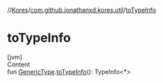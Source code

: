 //[Kores](../index.md)/[com.github.jonathanxd.kores.util](index.md)/[toTypeInfo](to-type-info.md)



# toTypeInfo  
[jvm]  
Content  
fun [GenericType](../com.github.jonathanxd.kores.type/-generic-type/index.md).[toTypeInfo](to-type-info.md)(): TypeInfo<*>  



